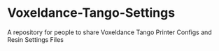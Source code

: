 # Voxeldance-Tango-Settings
A repository for people to share Voxeldance Tango Printer Configs and Resin Settings Files
